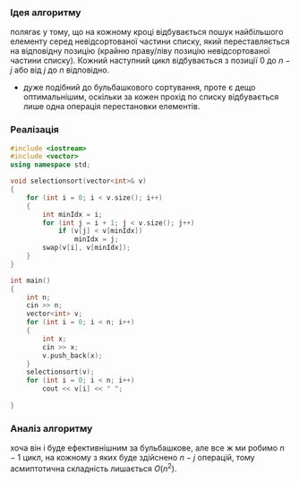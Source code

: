 ### Ідея алгоритму
полягає у тому, що на кожному кроці відбувається пошук найбільшого елементу серед невідсортованої частини списку, який переставляється на відповідну позицію (крайню праву/ліву позицію невідсортованої частини списку). Кожний наступний цикл відбувається з позиції 0 до $n - j$ або від $j$ до $n$ відповідно. 
- дуже подібний до бульбашкового сортування, проте є дещо оптимальнішим, оскільки за кожен прохід по списку відбувається лише одна операція перестановки елементів.
### Реалізація
```c++
#include <iostream>
#include <vector>
using namespace std;

void selectionsort(vector<int>& v)
{
    for (int i = 0; i < v.size(); i++)
    {
        int minIdx = i;
        for (int j = i + 1; j < v.size(); j++)
            if (v[j] < v[minIdx])
                minIdx = j;
        swap(v[i], v[minIdx]);
    }
}

int main()
{
    int n;
    cin >> n;
    vector<int> v;
    for (int i = 0; i < n; i++)
    {
        int x;
        cin >> x;
        v.push_back(x);
    }
    selectionsort(v);
    for (int i = 0; i < n; i++)
        cout << v[i] << " ";
    
}

```
### Аналіз алгоритму
хоча він і буде ефективнішним за бульбашкове, але все ж ми робимо $n - 1$ цикл, на кожному з яких буде здійснено $n - j$ операцій, тому асмиптотична складність лишається $O(n^2$). 